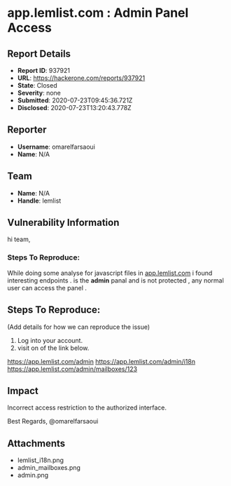 # app.lemlist.com : Admin Panel Access

## Report Details
- **Report ID**: 937921
- **URL**: https://hackerone.com/reports/937921
- **State**: Closed
- **Severity**: none
- **Submitted**: 2020-07-23T09:45:36.721Z
- **Disclosed**: 2020-07-23T13:20:43.778Z

## Reporter
- **Username**: omarelfarsaoui
- **Name**: N/A

## Team
- **Name**: N/A
- **Handle**: lemlist

## Vulnerability Information
hi team,

### Steps To Reproduce:
While doing some  analyse for javascript files in  [app.lemlist.com](https://app.lemlist.com) i found interesting endpoints . is the **admin** panal and is not protected , any normal user can access the panel .

## Steps To Reproduce:
(Add details for how we can reproduce the issue)

  1. Log into your account.
  1. visit on of the link below.

https://app.lemlist.com/admin
https://app.lemlist.com/admin/i18n
https://app.lemlist.com/admin/mailboxes/123

## Impact

Incorrect access restriction to the authorized interface.

Best Regards,
@omarelfarsaoui

## Attachments
- lemlist_i18n.png
- admin_mailboxes.png
- admin.png
